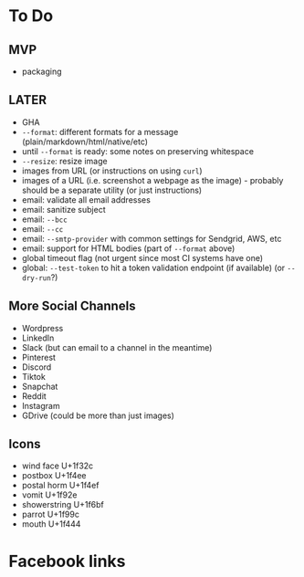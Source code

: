 # To Do


## MVP

- packaging

## LATER

- GHA
- `--format`: different formats for a message (plain/markdown/html/native/etc)
- until `--format` is ready: some notes on preserving whitespace
- `--resize`: resize image
- images from URL (or instructions on using `curl`)
- images of a URL (i.e. screenshot a webpage as the image) - probably should be a separate utility (or just instructions)
- email: validate all email addresses
- email: sanitize subject
- email: `--bcc`
- email: `--cc`
- email: `--smtp-provider` with common settings for Sendgrid, AWS, etc
- email: support for HTML bodies (part of `--format` above)
- global timeout flag (not urgent since most CI systems have one)
- global: `--test-token` to hit a token validation endpoint (if available) (or `--dry-run`?)

## More Social Channels

- Wordpress
- LinkedIn
- Slack (but can email to a channel in the meantime)
- Pinterest
- Discord
- Tiktok
- Snapchat
- Reddit
- Instagram
- GDrive (could be more than just images)

## Icons

- wind face U+1f32c
- postbox U+1f4ee
- postal horm U+1f4ef
- vomit U+1f92e
- showerstring U+1f6bf
- parrot U+1f99c 
- mouth U+1f444

# Facebook links


